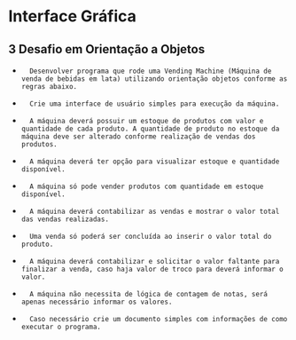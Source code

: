 #	Interface Gráfica
## 		3 Desafio em Orientação a Objetos
*		Desenvolver programa que rode uma Vending Machine (Máquina de venda de bebidas em lata) utilizando orientação objetos conforme as regras abaixo.
*		Crie uma interface de usuário simples para execução da máquina.
*		A máquina deverá possuir um estoque de produtos com valor e quantidade de cada produto. A quantidade de produto no estoque da máquina deve ser alterado conforme realização de vendas dos produtos.
*		A máquina deverá ter opção para visualizar estoque e quantidade disponível.
*		A máquina só pode vender produtos com quantidade em estoque disponível.
*		A máquina deverá contabilizar as vendas e mostrar o valor total das vendas realizadas.
*		Uma venda só poderá ser concluída ao inserir o valor total do produto.
*		A máquina deverá contabilizar e solicitar o valor faltante para finalizar a venda, caso haja valor de troco para deverá informar o valor.
*		A máquina não necessita de lógica de contagem de notas, será apenas necessário informar os valores.
*		Caso necessário crie um documento simples com informações de como executar o programa.